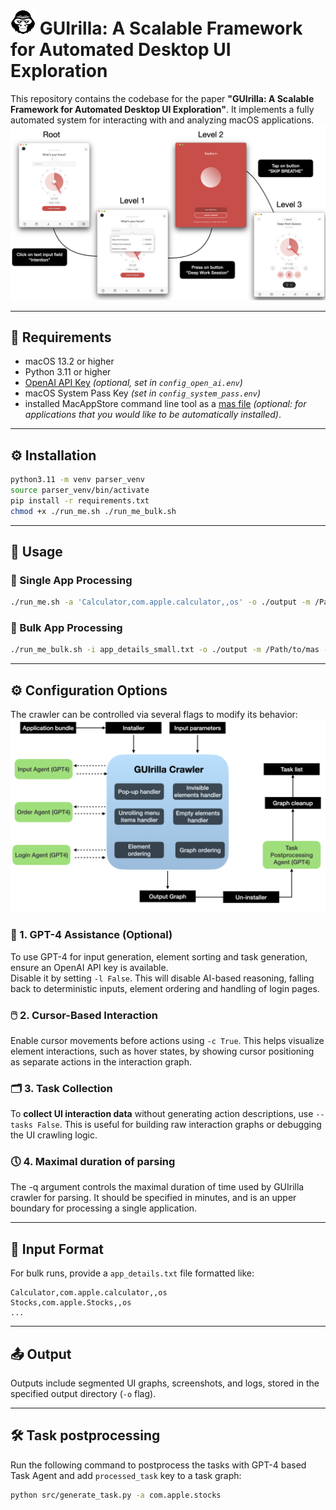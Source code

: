 <h1>
  <img src="images/gorilla2.png" alt="Gorilla Logo" width="40">
  GUIrilla: A Scalable Framework for Automated Desktop UI Exploration
</h1>

This repository contains the codebase for the paper **"GUIrilla: A Scalable Framework for Automated Desktop UI Exploration"**. It implements a fully automated system for interacting with and analyzing macOS applications.
![Output](images/tree-screenshots.png)

---

## 🔧 Requirements
- macOS 13.2 or higher  
- Python 3.11 or higher  
- [OpenAI API Key](https://platform.openai.com/account/api-keys) *(optional, set in `config_open_ai.env`)*  
- macOS System Pass Key *(set in `config_system_pass.env`)*  
- installed MacAppStore command line tool as a [mas file](https://github.com/mas-cli/mas/tree/main) *(optional: for applications that you would like to be automatically installed)*.

---

## ⚙️ Installation

```bash
python3.11 -m venv parser_venv
source parser_venv/bin/activate
pip install -r requirements.txt
chmod +x ./run_me.sh ./run_me_bulk.sh
```

---

## 🚀 Usage

### 🔹 Single App Processing

```bash
./run_me.sh -a 'Calculator,com.apple.calculator,,os' -o ./output -m /Path/to/mas -h False -c False -l False -q 1
```

### 🔹 Bulk App Processing

```bash
./run_me_bulk.sh -i app_details_small.txt -o ./output -m /Path/to/mas -l False
```

---

## ⚙️ Configuration Options

The crawler can be controlled via several flags to modify its behavior:
![System Overview](images/crawler.png)


### 🧠 1. GPT-4 Assistance (Optional)

To use GPT-4 for input generation, element sorting and task generation, ensure an OpenAI API key is available.  
Disable it by setting `-l False`.
This will disable AI-based reasoning, falling back to deterministic inputs, element ordering and handling of login pages.

### 🖱️ 2. Cursor-Based Interaction

Enable cursor movements before actions using `-c True`.
This helps visualize element interactions, such as hover states, by showing cursor positioning as separate actions in the interaction graph.

### 🗂️ 3. Task Collection 

To **collect UI interaction data** without generating action descriptions, use `--tasks False`.
This is useful for building raw interaction graphs or debugging the UI crawling logic.

### 🕔 4. Maximal duration of parsing

The -q argument controls the maximal duration of time used by GUIrilla crawler for parsing.
It should be specified in minutes, and is an upper boundary for processing a single application.

---

## 📁 Input Format

For bulk runs, provide a `app_details.txt` file formatted like:

```
Calculator,com.apple.calculator,,os
Stocks,com.apple.Stocks,,os
...
```

---

## 📤 Output

Outputs include segmented UI graphs, screenshots, and logs, stored in the specified output directory (`-o` flag).

---
## 🛠️ Task postprocessing

Run the following command to postprocess the tasks with GPT-4 based Task Agent and add `processed_task` key to a task graph:

```bash
python src/generate_task.py -a com.apple.stocks
```
